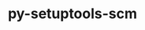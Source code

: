 ---
title: "py-setuptools-scm"
layout: cache
categories: [package, develop-2025-03-16]
meta: {"compilers": ["apple-clang@=16.0.0", "gcc@=10.5.0", "gcc@=11.1.0", "gcc@=11.4.0", "gcc@=13.2.0", "gcc@=13.3.0", "gcc@=7.5.0", "oneapi@=2024.2.1"], "num_specs": 32, "num_specs_by_stack": {"data-vis-sdk": 1, "developer-tools-aarch64-linux-gnu": 1, "developer-tools-darwin": 1, "developer-tools-x86_64_v3-linux-gnu": 1, "e4s": 6, "e4s-neoverse-v2": 2, "e4s-oneapi": 7, "e4s-rocm-external": 1, "hep": 1, "ml-darwin-aarch64-mps": 3, "ml-linux-aarch64-cpu": 4, "ml-linux-aarch64-cuda": 4, "ml-linux-x86_64-cpu": 4, "ml-linux-x86_64-cuda": 4, "ml-linux-x86_64-rocm": 2, "radiuss": 2, "root": 32}, "oss": ["centos7", "rhel8", "sequoia", "ubuntu18.04", "ubuntu20.04", "ubuntu22.04", "ubuntu24.04"], "platforms": ["darwin", "linux"], "stacks": ["data-vis-sdk", "developer-tools-aarch64-linux-gnu", "developer-tools-darwin", "developer-tools-x86_64_v3-linux-gnu", "e4s", "e4s-neoverse-v2", "e4s-oneapi", "e4s-rocm-external", "hep", "ml-darwin-aarch64-mps", "ml-linux-aarch64-cpu", "ml-linux-aarch64-cuda", "ml-linux-x86_64-cpu", "ml-linux-x86_64-cuda", "ml-linux-x86_64-rocm", "radiuss", "root"], "targets": ["aarch64", "neoverse_v2", "x86_64_v3"], "versions": ["8.2.0"]}
spec_details: [{"compiler": "gcc@=11.1.0", "hash": "2xpwx2fqlt4lgoflg7rgnrylum2hl62h", "os": "ubuntu20.04", "platform": "linux", "size": "-", "stacks": ["data-vis-sdk", "root"], "target": "x86_64_v3", "variants": ["build_system=python_pip", "+toml"], "versions": ["8.2.0"]}, {"compiler": "gcc@=11.4.0", "hash": "4xjuz5oddbag6fqquqcavqgwsy2ua4hs", "os": "ubuntu22.04", "platform": "linux", "size": "-", "stacks": ["e4s", "e4s-rocm-external", "root"], "target": "x86_64_v3", "variants": ["build_system=python_pip", "+toml"], "versions": ["8.2.0"]}, {"compiler": "oneapi@=2024.2.1", "hash": "5huyn7ytkgw5dbt575cgdl4ztyutmjui", "os": "ubuntu22.04", "platform": "linux", "size": "-", "stacks": ["e4s-oneapi", "root"], "target": "x86_64_v3", "variants": ["build_system=python_pip", "+toml"], "versions": ["8.2.0"]}, {"compiler": "gcc@=7.5.0", "hash": "6hf5ujpmocc57by2fyjyzmefecvjn2nb", "os": "ubuntu18.04", "platform": "linux", "size": "-", "stacks": ["radiuss", "root"], "target": "x86_64_v3", "variants": ["build_system=python_pip", "+toml"], "versions": ["8.2.0"]}, {"compiler": "gcc@=11.4.0", "hash": "6qj54q3uo52jwezob24gg2k66rolzpr4", "os": "ubuntu22.04", "platform": "linux", "size": "-", "stacks": ["e4s", "root"], "target": "x86_64_v3", "variants": ["build_system=python_pip", "+toml"], "versions": ["8.2.0"]}, {"compiler": "gcc@=13.2.0", "hash": "6xjusrxnbgfytmcvpe6d3e34ohvsl6l4", "os": "ubuntu24.04", "platform": "linux", "size": "-", "stacks": ["ml-linux-x86_64-cpu", "ml-linux-x86_64-cuda", "ml-linux-x86_64-rocm", "root"], "target": "x86_64_v3", "variants": ["build_system=python_pip", "+toml"], "versions": ["8.2.0"]}, {"compiler": "gcc@=13.2.0", "hash": "7a6evkpynfd6mupvjy3nyx65en4xddoq", "os": "ubuntu24.04", "platform": "linux", "size": "-", "stacks": ["ml-linux-aarch64-cpu", "ml-linux-aarch64-cuda", "root"], "target": "aarch64", "variants": ["build_system=python_pip", "+toml"], "versions": ["8.2.0"]}, {"compiler": "oneapi@=2024.2.1", "hash": "fgvwj4vv3p5biwkg6wnzje4n6chp5mev", "os": "ubuntu22.04", "platform": "linux", "size": "-", "stacks": ["e4s-oneapi", "root"], "target": "x86_64_v3", "variants": ["build_system=python_pip", "+toml"], "versions": ["8.2.0"]}, {"compiler": "gcc@=10.5.0", "hash": "gmvqg4irae34cmm4wxsc3rcljdfag2al", "os": "centos7", "platform": "linux", "size": "-", "stacks": ["developer-tools-x86_64_v3-linux-gnu", "root"], "target": "x86_64_v3", "variants": ["build_system=python_pip", "+toml"], "versions": ["8.2.0"]}, {"compiler": "gcc@=11.4.0", "hash": "haqcocvpdxfgjeqdgjxzrkxivmkkcw5a", "os": "ubuntu22.04", "platform": "linux", "size": "-", "stacks": ["e4s-neoverse-v2", "root"], "target": "neoverse_v2", "variants": ["build_system=python_pip", "+toml"], "versions": ["8.2.0"]}, {"compiler": "gcc@=11.4.0", "hash": "hp7it655flfeocn3h76n7ovzsi7bisyu", "os": "ubuntu22.04", "platform": "linux", "size": "-", "stacks": ["e4s-neoverse-v2", "root"], "target": "neoverse_v2", "variants": ["build_system=python_pip", "+toml"], "versions": ["8.2.0"]}, {"compiler": "gcc@=11.4.0", "hash": "hywxis4w572syqam6re64sqqg2tdiqef", "os": "ubuntu22.04", "platform": "linux", "size": "-", "stacks": ["e4s", "root"], "target": "x86_64_v3", "variants": ["build_system=python_pip", "+toml"], "versions": ["8.2.0"]}, {"compiler": "oneapi@=2024.2.1", "hash": "ifc6jnoeso6lxypoxok7ythxhfh73sbb", "os": "ubuntu22.04", "platform": "linux", "size": "-", "stacks": ["e4s-oneapi", "root"], "target": "x86_64_v3", "variants": ["build_system=python_pip", "+toml"], "versions": ["8.2.0"]}, {"compiler": "oneapi@=2024.2.1", "hash": "kyuefyizjesowus2raq5tbtjqtngiav6", "os": "ubuntu22.04", "platform": "linux", "size": "-", "stacks": ["e4s-oneapi", "root"], "target": "x86_64_v3", "variants": ["build_system=python_pip", "+toml"], "versions": ["8.2.0"]}, {"compiler": "gcc@=11.4.0", "hash": "mlulthtcxgft3t464mxwurfcubfp5buj", "os": "ubuntu22.04", "platform": "linux", "size": "-", "stacks": ["e4s", "root"], "target": "x86_64_v3", "variants": ["build_system=python_pip", "+toml"], "versions": ["8.2.0"]}, {"compiler": "oneapi@=2024.2.1", "hash": "ncp5fmp2svmzlk3mzbkd3dqdmysazrk4", "os": "ubuntu22.04", "platform": "linux", "size": "-", "stacks": ["e4s-oneapi", "root"], "target": "x86_64_v3", "variants": ["build_system=python_pip", "+toml"], "versions": ["8.2.0"]}, {"compiler": "gcc@=13.2.0", "hash": "nlvmgd4jajzuybfglbse57nbd7dqxvey", "os": "ubuntu24.04", "platform": "linux", "size": "-", "stacks": ["ml-linux-aarch64-cpu", "ml-linux-aarch64-cuda", "root"], "target": "aarch64", "variants": ["build_system=python_pip", "+toml"], "versions": ["8.2.0"]}, {"compiler": "apple-clang@=16.0.0", "hash": "o3shm3heavn4fkxh5ccawxnlm2ozfmph", "os": "sequoia", "platform": "darwin", "size": "-", "stacks": ["ml-darwin-aarch64-mps", "root"], "target": "aarch64", "variants": ["build_system=python_pip", "+toml"], "versions": ["8.2.0"]}, {"compiler": "gcc@=11.4.0", "hash": "ovnwntw5zv66rvj7xwztyp5k3wbig5lr", "os": "ubuntu22.04", "platform": "linux", "size": "-", "stacks": ["hep", "root"], "target": "x86_64_v3", "variants": ["build_system=python_pip", "+toml"], "versions": ["8.2.0"]}, {"compiler": "gcc@=11.4.0", "hash": "q2gpayeonvnsb5qbzo6r4tqw564iw7h5", "os": "ubuntu22.04", "platform": "linux", "size": "-", "stacks": ["e4s", "root"], "target": "x86_64_v3", "variants": ["build_system=python_pip", "+toml"], "versions": ["8.2.0"]}, {"compiler": "gcc@=13.2.0", "hash": "r7sqisdo4h7lnxnzth5n75d5gkwgku4n", "os": "ubuntu24.04", "platform": "linux", "size": "-", "stacks": ["ml-linux-aarch64-cpu", "ml-linux-aarch64-cuda", "root"], "target": "aarch64", "variants": ["build_system=python_pip", "+toml"], "versions": ["8.2.0"]}, {"compiler": "gcc@=7.5.0", "hash": "rjrtozh742z6o3dbb23etbxowho2iavo", "os": "ubuntu18.04", "platform": "linux", "size": "-", "stacks": ["radiuss", "root"], "target": "x86_64_v3", "variants": ["build_system=python_pip", "+toml"], "versions": ["8.2.0"]}, {"compiler": "oneapi@=2024.2.1", "hash": "tcqjg3iwwjds2l5ehj4yggrq6q7s5nvl", "os": "ubuntu22.04", "platform": "linux", "size": "-", "stacks": ["e4s-oneapi", "root"], "target": "x86_64_v3", "variants": ["build_system=python_pip", "+toml"], "versions": ["8.2.0"]}, {"compiler": "gcc@=13.3.0", "hash": "tjfiuzbu7bld3po6rkt47bbxdeiubbtb", "os": "rhel8", "platform": "linux", "size": "-", "stacks": ["developer-tools-aarch64-linux-gnu", "root"], "target": "aarch64", "variants": ["build_system=python_pip", "+toml"], "versions": ["8.2.0"]}, {"compiler": "apple-clang@=16.0.0", "hash": "tng6spioyxzeelw3ybgnorvsmqznpmc7", "os": "sequoia", "platform": "darwin", "size": "-", "stacks": ["ml-darwin-aarch64-mps", "root"], "target": "aarch64", "variants": ["build_system=python_pip", "+toml"], "versions": ["8.2.0"]}, {"compiler": "oneapi@=2024.2.1", "hash": "tpzpghv4odgipozji3g57yukxc2ruwfs", "os": "ubuntu22.04", "platform": "linux", "size": "-", "stacks": ["e4s-oneapi", "root"], "target": "x86_64_v3", "variants": ["build_system=python_pip", "+toml"], "versions": ["8.2.0"]}, {"compiler": "gcc@=13.2.0", "hash": "uixi3fpifmdqjsqfcb6knqajvwpul2mx", "os": "ubuntu24.04", "platform": "linux", "size": "-", "stacks": ["ml-linux-x86_64-cpu", "ml-linux-x86_64-cuda", "root"], "target": "x86_64_v3", "variants": ["build_system=python_pip", "+toml"], "versions": ["8.2.0"]}, {"compiler": "gcc@=11.4.0", "hash": "v3piyshbaepewzxtas6gqdd3syvwyldq", "os": "ubuntu22.04", "platform": "linux", "size": "-", "stacks": ["e4s", "root"], "target": "x86_64_v3", "variants": ["build_system=python_pip", "+toml"], "versions": ["8.2.0"]}, {"compiler": "apple-clang@=16.0.0", "hash": "vjh55zr7tqflls752hbsadpuocnzm3jy", "os": "sequoia", "platform": "darwin", "size": "-", "stacks": ["developer-tools-darwin", "ml-darwin-aarch64-mps", "root"], "target": "aarch64", "variants": ["build_system=python_pip", "+toml"], "versions": ["8.2.0"]}, {"compiler": "gcc@=13.2.0", "hash": "vxjxffttf5miu7vctb7kpq7i6pse7pao", "os": "ubuntu24.04", "platform": "linux", "size": "-", "stacks": ["ml-linux-aarch64-cpu", "ml-linux-aarch64-cuda", "root"], "target": "aarch64", "variants": ["build_system=python_pip", "+toml"], "versions": ["8.2.0"]}, {"compiler": "gcc@=13.2.0", "hash": "xpicynzrbkdm7bwznithyhhje3ch5mp4", "os": "ubuntu24.04", "platform": "linux", "size": "-", "stacks": ["ml-linux-x86_64-cpu", "ml-linux-x86_64-cuda", "ml-linux-x86_64-rocm", "root"], "target": "x86_64_v3", "variants": ["build_system=python_pip", "+toml"], "versions": ["8.2.0"]}, {"compiler": "gcc@=13.2.0", "hash": "zxuymudedh377llnavtbavkx46z2xetx", "os": "ubuntu24.04", "platform": "linux", "size": "-", "stacks": ["ml-linux-x86_64-cpu", "ml-linux-x86_64-cuda", "root"], "target": "x86_64_v3", "variants": ["build_system=python_pip", "+toml"], "versions": ["8.2.0"]}]
---